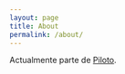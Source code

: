 ```yaml
---
layout: page
title: About
permalink: /about/
---
```


Actualmente parte de [Piloto](https://piloto.club).